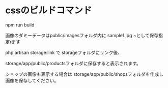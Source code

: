# cssのビルドコマンド
npm run build

画像のダミーデータはpublic/imagesフォルダ内に
sample1.jpg ~として保存指定rます

php artisan storage:link で
storageフォルダにリンク後、

storage/app/public/productsフォルダに保存すると表示されます。

ショップの画像も表示する場合は
storage/app/public/shopsフォルダを作成し
画像を保存してください。